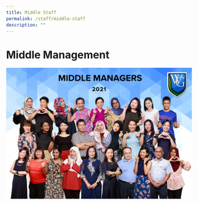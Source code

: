 ```yaml
---
title: Middle Staff
permalink: /staff/middle-staff
description: ""
---
```

# Middle Management

![](/images/MIDDLE%20MANAGERS.jpg)